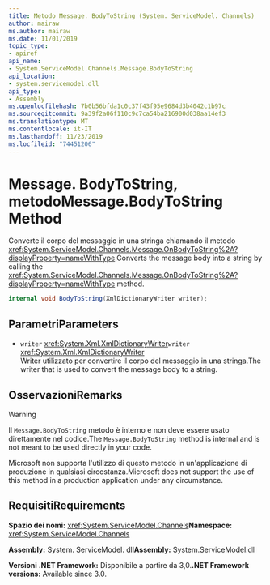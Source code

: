 ```yaml
---
title: Metodo Message. BodyToString (System. ServiceModel. Channels)
author: mairaw
ms.author: mairaw
ms.date: 11/01/2019
topic_type:
- apiref
api_name:
- System.ServiceModel.Channels.Message.BodyToString
api_location:
- system.servicemodel.dll
api_type:
- Assembly
ms.openlocfilehash: 7b0b56bfda1c0c37f43f95e9684d3b4042c1b97c
ms.sourcegitcommit: 9a39f2a06f110c9c7ca54ba216900d038aa14ef3
ms.translationtype: MT
ms.contentlocale: it-IT
ms.lasthandoff: 11/23/2019
ms.locfileid: "74451206"
---
```

# <a name="messagebodytostring-method"></a><span data-ttu-id="6ca33-102">Message. BodyToString, metodo</span><span class="sxs-lookup"><span data-stu-id="6ca33-102">Message.BodyToString Method</span></span>

<span data-ttu-id="6ca33-103">Converte il corpo del messaggio in una stringa chiamando il metodo <xref:System.ServiceModel.Channels.Message.OnBodyToString%2A?displayProperty=nameWithType>.</span><span class="sxs-lookup"><span data-stu-id="6ca33-103">Converts the message body into a string by calling the <xref:System.ServiceModel.Channels.Message.OnBodyToString%2A?displayProperty=nameWithType> method.</span></span>

```csharp
internal void BodyToString(XmlDictionaryWriter writer);
```

## <a name="parameters"></a><span data-ttu-id="6ca33-104">Parametri</span><span class="sxs-lookup"><span data-stu-id="6ca33-104">Parameters</span></span>

- <span data-ttu-id="6ca33-105">`writer` <xref:System.Xml.XmlDictionaryWriter></span><span class="sxs-lookup"><span data-stu-id="6ca33-105">`writer` <xref:System.Xml.XmlDictionaryWriter></span></span>\
  <span data-ttu-id="6ca33-106">Writer utilizzato per convertire il corpo del messaggio in una stringa.</span><span class="sxs-lookup"><span data-stu-id="6ca33-106">The writer that is used to convert the message body to a string.</span></span>

## <a name="remarks"></a><span data-ttu-id="6ca33-107">Osservazioni</span><span class="sxs-lookup"><span data-stu-id="6ca33-107">Remarks</span></span>

> [!WARNING]
> <span data-ttu-id="6ca33-108">Il `Message.BodyToString` metodo è interno e non deve essere usato direttamente nel codice.</span><span class="sxs-lookup"><span data-stu-id="6ca33-108">The `Message.BodyToString` method is internal and is not meant to be used directly in your code.</span></span>
>
> <span data-ttu-id="6ca33-109">Microsoft non supporta l'utilizzo di questo metodo in un'applicazione di produzione in qualsiasi circostanza.</span><span class="sxs-lookup"><span data-stu-id="6ca33-109">Microsoft does not support the use of this method in a production application under any circumstance.</span></span>

## <a name="requirements"></a><span data-ttu-id="6ca33-110">Requisiti</span><span class="sxs-lookup"><span data-stu-id="6ca33-110">Requirements</span></span>

<span data-ttu-id="6ca33-111">**Spazio dei nomi:** <xref:System.ServiceModel.Channels></span><span class="sxs-lookup"><span data-stu-id="6ca33-111">**Namespace:** <xref:System.ServiceModel.Channels></span></span>

<span data-ttu-id="6ca33-112">**Assembly:** System. ServiceModel. dll</span><span class="sxs-lookup"><span data-stu-id="6ca33-112">**Assembly:** System.ServiceModel.dll</span></span>

<span data-ttu-id="6ca33-113">**Versioni .NET Framework:** Disponibile a partire da 3,0.</span><span class="sxs-lookup"><span data-stu-id="6ca33-113">**.NET Framework versions:** Available since 3.0.</span></span>
